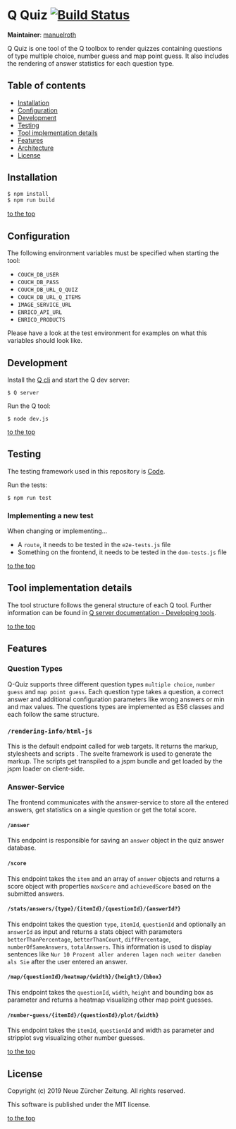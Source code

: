# Q Quiz [![Build Status](https://travis-ci.com/nzzdev/Q-quiz.svg?token=bwR7zbPTTpEoDxbY2dJR&branch=dev)](https://travis-ci.com/nzzdev/Q-quiz)

**Maintainer**: [manuelroth](https://github.com/manuelroth)

Q Quiz is one tool of the Q toolbox to render quizzes containing questions of type multiple choice, number guess and map point guess. It also includes the rendering of answer statistics for each question type.

## Table of contents
- [Installation](#installation)
- [Configuration](#configuration)
- [Development](#development)
- [Testing](#testing)
- [Tool implementation details ](#tool-implementation-details)
- [Features](#features)
- [Architecture](#architecture)
- [License](#license)

## Installation

```bash
$ npm install
$ npm run build
```

[to the top](#table-of-contents)

## Configuration
The following environment variables must be specified when starting the tool:
- ```COUCH_DB_USER```
- ```COUCH_DB_PASS```
- ```COUCH_DB_URL_Q_QUIZ```
- ```COUCH_DB_URL_Q_ITEMS```
- ```IMAGE_SERVICE_URL```
- ```ENRICO_API_URL```
- ```ENRICO_PRODUCTS```

Please have a look at the test environment for examples on what this variables should look like.

## Development

Install the [Q cli](https://github.com/nzzdev/Q-cli) and start the Q dev server:

```
$ Q server
```

Run the Q tool:
```
$ node dev.js
```
[to the top](#table-of-contents)

## Testing
The testing framework used in this repository is [Code](https://github.com/hapijs/code).

Run the tests:
```
$ npm run test
```

### Implementing a new test

When changing or implementing...
- A `route`, it needs to be tested in the `e2e-tests.js` file
- Something on the frontend, it needs to be tested in the `dom-tests.js` file

[to the top](#table-of-contents)

## Tool implementation details
The tool structure follows the general structure of each Q tool. Further information can be found in [Q server documentation - Developing tools](https://nzzdev.github.io/Q-server/developing-tools.html).

[to the top](#table-of-contents)

## Features

### Question Types

Q-Quiz supports three different question types `multiple choice`, `number guess` and `map point guess`. Each question type takes a question, a correct answer and additional configuration parameters like wrong answers or min and max values. The questions types are implemented as ES6 classes and each follow the same structure.

### `/rendering-info/html-js`

This is the default endpoint called for web targets. It returns the markup, stylesheets and scripts 
. The svelte framework is used to generate the markup. The scripts get transpiled to a jspm bundle and get loaded by the jspm loader on client-side.

### Answer-Service

The frontend communicates with the answer-service to store all the entered answers, get statistics on a single question or get the total score.

#### `/answer`

This endpoint is responsible for saving an `answer` object in the quiz answer database.

#### `/score`

This endpoint takes the `item` and an array of `answer` objects and returns a score object with properties `maxScore` and `achievedScore` based on the submitted answers.

#### `/stats/answers/{type}/{itemId}/{questionId}/{answerId?}`

This endpoint takes the question `type`, `itemId`, `questionId` and optionally an `answerId` as input and returns a stats object with parameters `betterThanPercentage`, `betterThanCount`, `diffPercentage`, `numberOfSameAnswers`, `totalAnswers`. This information is used to display sentences like `Nur 10 Prozent aller anderen lagen noch weiter daneben als Sie` after the user entered an answer.

#### `/map/{questionId}/heatmap/{width}/{height}/{bbox}`

This endpoint takes the `questionId`, `width`, `height` and bounding box as parameter and returns a heatmap visualizing other map point guesses.

#### `/number-guess/{itemId}/{questionId}/plot/{width}`

This endpoint takes the `itemId`, `questionId` and width as parameter and stripplot svg visualizing other number guesses.

[to the top](#table-of-contents)

## License
Copyright (c) 2019 Neue Zürcher Zeitung. All rights reserved.

This software is published under the MIT license.

[to the top](#table-of-contents)
